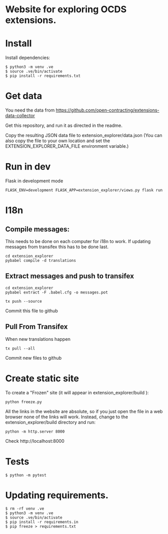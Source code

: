 # Website for exploring OCDS extensions.

# Install

Install dependencies:

```
$ python3 -m venv .ve
$ source .ve/bin/activate
$ pip install -r requirements.txt
```

# Get data

You need the data from https://github.com/open-contracting/extensions-data-collector

Get this repository, and run it as directed in the readme.

Copy the resulting JSON data file to extension_explorer/data.json
(You can also copy the file to your own location and set the EXTENSION_EXPLORER_DATA_FILE environment variable.)


# Run in dev

Flask in development mode
```
FLASK_ENV=development FLASK_APP=extension_explorer/views.py flask run
```

# I18n

## Compile messages:

This needs to be done on each computer for i18n to work. If updating messages from transifex this has to be done last.

```
cd extension_explorer
pybabel compile -d translations
```

## Extract messages and push to transifex
```
cd extension_explorer
pybabel extract -F .babel.cfg -o messages.pot

tx push --source
```

Commit this file to github

## Pull From Transifex

When new translations happen
```
tx pull --all
```
Commit new files to github


# Create static site

To create a "Frozen" site (it will appear in extension_explorer/build ):

```
python freeze.py
```

All the links in the website are absolute, so if you just open the file in a web browser none of the links will work. 
Instead, change to the extension_explorer/build directory and run:

    python -m http.server 8000

Check http://localhost:8000

# Tests

```
$ python -m pytest
```

# Updating requirements.

```
$ rm -rf venv .ve
$ python3 -m venv .ve
$ source .ve/bin/activate
$ pip install -r requirements.in
$ pip freeze > requirements.txt
```



